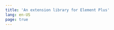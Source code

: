 ```yaml
---
title: 'An extension library for Element Plus'
lang: en-US
page: true
---
```


<!-- Placeholder -->
